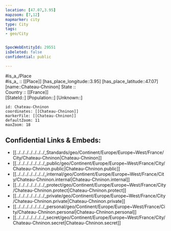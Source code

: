 ```yaml
---
location: [47.07,3.95] 
mapzoom: [7,12] 
mapmarker: city 
type: City
tags:
- geo/City


SpocWebEntityId: 29551
isDeleted: false
confidential: public

---
```

#is_a_/Place  
#is_a_ :: [[Place]] 
[has_place_longitude::3.95] 
[has_place_latitude::47.07] 
[name::Chateau-Chninon] 
State ::  
Country :: [[France]]  
[StateId::] 
[Population::] 
[Unknown::] 


```leaflet
id: Chateau-Chninon
coordinates: [[Chateau-Chninon]] 
markerFile: [[Chateau-Chninon]] 
defaultZoom: 11 
maxZoom: 18
```


## Confidential Links & Embeds: 
- [[../../../../../../../_Standards/geo/Continent/Europe/Europe~West/France/City/Chateau-Chninon|Chateau-Chninon]] 
- [[../../../../../../../_public/geo/Continent/Europe/Europe~West/France/City/Chateau-Chninon.public|Chateau-Chninon.public]] 
- [[../../../../../../../_internal/geo/Continent/Europe/Europe~West/France/City/Chateau-Chninon.internal|Chateau-Chninon.internal]] 
- [[../../../../../../../_protect/geo/Continent/Europe/Europe~West/France/City/Chateau-Chninon.protect|Chateau-Chninon.protect]] 
- [[../../../../../../../_private/geo/Continent/Europe/Europe~West/France/City/Chateau-Chninon.private|Chateau-Chninon.private]] 
- [[../../../../../../../_personal/geo/Continent/Europe/Europe~West/France/City/Chateau-Chninon.personal|Chateau-Chninon.personal]] 
- [[../../../../../../../_secret/geo/Continent/Europe/Europe~West/France/City/Chateau-Chninon.secret|Chateau-Chninon.secret]] 
